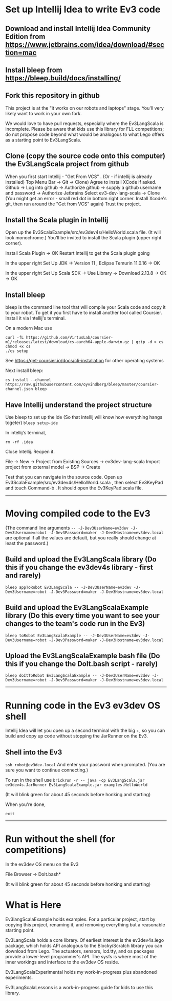 # Set up Intellij Idea to write Ev3 code

## Download and install Intellij Idea Community Edition from https://www.jetbrains.com/idea/download/#section=mac 
            
## Install bleep from https://bleep.build/docs/installing/

## Fork this repository in github

This project is at the "it works on our robots and laptops" stage. You'll very likely want to work in your own fork.

We would love to have pull requests, especially where the Ev3LangScala is incomplete. Please be aware that kids use this library for FLL competitions; do not propose code beyond what would be analogous to what Lego offers as a starting point to Ev3LangScala.

## Clone (copy the source code onto this computer) the Ev3LangScala project from github

When you first start Intellij - "Get From VCS" . (Or - if intellij is already installed) Top Menu Bar -> Git -> Clone)
Agree to install XCode if asked. 
Github -> Log into github -> Authorize github -> supply a github username and password -> Authorize Jetbrains
Select ev3-dev-lang-scala -> Clone
(You might get an error - small red dot in bottom right corner. Install Xcode's git, then run around the "Get from VCS" again)
Trust the project.

## Install the Scala plugin in Intellij 

Open up the Ev3ScalaExample/src/ev3dev4s/HelloWorld.scala file. (It will look monochrome.)
You'll be invited to install the Scala plugin (upper right corner). 

Install Scala Plugin -> OK
Restart Intellij to get the Scala plugin going

In the upper right Set Up JDK -> Version 11 , Eclipse Temurin 11.0.16 -> OK

In the upper right Set Up Scala SDK -> Use Library -> Download 2.13.8 -> OK -> OK
         
## Install bleep

bleep is the command line tool that will compile your Scala code and copy it to your robot. To get it you first have to install another tool called Coursier. Install it via Intellij's terminal. 

On a modern Mac use 

```
curl -fL https://github.com/VirtusLab/coursier-m1/releases/latest/download/cs-aarch64-apple-darwin.gz | gzip -d > cs
chmod +x cs
./cs setup
```
See https://get-coursier.io/docs/cli-installation for other operating systems

Next install bleep:

```cs install --channel https://raw.githubusercontent.com/oyvindberg/bleep/master/coursier-channel.json bleep```

## Have Intellij understand the project structure

Use bleep to set up the ide (So that intellij will know how everything hangs togeter)
```bleep setup-ide```

In intellij's terminal, 

```rm -rf .idea```

Close Intellij. Reopen it. 

File -> New -> Project from Existing Sources -> ev3dev-lang-scala
Import project from external model -> BSP -> Create

Test that you can navigate in the source code. Open up Ev3ScalaExample/src/ev3dev4s/HelloWorld.scala , then select Ev3KeyPad and touch Command-b . It should open the Ev3KeyPad.scala file.

---

# Moving compiled code to the Ev3

(The command line arguments `-- -J-Dev3UserName=ev3dev -J-Dev3Username=robot -J-Dev3Password=maker -J-Dev3Hostname=ev3dev.local` are optional if all the values are default, but you really should change at least the password.)

## Build and upload the Ev3LangScala library (Do this if you change the ev3dev4s library - first and rarely)

```bleep appToRobot Ev3LangScala -- -J-Dev3UserName=ev3dev -J-Dev3Username=robot -J-Dev3Password=maker -J-Dev3Hostname=ev3dev.local```

## Build and upload the Ev3LangScalaExample library (Do this every time you want to see your changes to the team's code run in the Ev3)

```bleep toRobot Ev3LangScalaExample -- -J-Dev3UserName=ev3dev -J-Dev3Username=robot -J-Dev3Password=maker -J-Dev3Hostname=ev3dev.local```

## Upload the Ev3LangScalaExample bash file (Do this if you change the DoIt.bash script - rarely)

```bleep doItToRobot Ev3LangScalaExample -- -J-Dev3UserName=ev3dev -J-Dev3Username=robot -J-Dev3Password=maker -J-Dev3Hostname=ev3dev.local```

---

# Running code in the Ev3 ev3dev OS shell

Intellij Idea will let you open up a second terminal with the big +, so you can build and copy up code without stopping the JarRunner on the Ev3.

## Shell into the Ev3

```ssh robot@ev3dev.local```
And enter your password when prompted. (You are sure you want to continue connecting.)

To run in the shell use
```brickrun -r -- java -cp Ev3LangScala.jar ev3dev4s.JarRunner Ev3LangScalaExample.jar examples.HelloWorld```

(It will blink green for about 45 seconds before honking and starting)

When you're done, 

```exit```

---
# Run without the shell (for competitions)

In the ev3dev OS menu on the Ev3

File Browser -> DoIt.bash*

(It will blink green for about 45 seconds before honking and starting)

# What is Here

Ev3langScalaExample holds examples. For a particular project, start by copying this project, renaming it, and removing everything but a reasonable starting point.

Ev3LangScala holds a core library. Of earliest interest is the ev3dev4s.lego package, which holds API analogous to the Blocky/Scratch library you can download from Lego. The actuators, sensors, lcd.tty, and os packages provide a lower-level programmer's API. The sysfs is where most of the inner workings and interface to the ev3dev OS reside.

Ev3LangScalaExperimental holds my work-in-progress plus abandoned experiments.

Ev3LangScalaLessons is a work-in-progress guide for kids to use this library.

